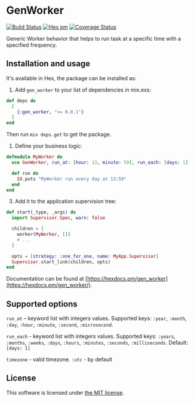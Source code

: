 # GenWorker

[![Build Status](https://travis-ci.org/Kr00lIX/gen_worker.svg?branch=master)](https://travis-ci.org/Kr00lIX/gen_worker)
[![Hex pm](https://img.shields.io/hexpm/v/gen_worker.svg?style=flat)](https://hex.pm/packages/gen_worker)
[![Coverage Status](https://coveralls.io/repos/github/Kr00lIX/gen_worker/badge.svg?branch=master)](https://coveralls.io/github/Kr00lIX/gen_worker?branch=master)

Generic Worker behavior that helps to run task at a specific time with a specified frequency.

## Installation and usage
It's available in Hex, the package can be installed as:

1. Add `gen_worker` to your list of dependencies in mix.exs:
```elixir
def deps do
  [
    {:gen_worker, ">= 0.0.1"}
  ]
end
```
Then run `mix deps.get` to get the package.

1. Define your business logic:

```elixir
defmodule MyWorker do
  use GenWorker, run_at: [hour: 13, minute: 59], run_each: [days: 1]

  def run do
    IO.puts "MyWorker run every day at 13:59"
  end
end
```

3. Add it to the application supervision tree:
```elixir
def start(_type, _args) do
  import Supervisor.Spec, warn: false

  children = [
    worker(MyWorker, [])
    # ...
  ]

  opts = [strategy: :one_for_one, name: MyApp.Supervisor]
  Supervisor.start_link(children, opts)
end
```

Documentation can be found at [https://hexdocs.pm/gen_worker](https://hexdocs.pm/gen_worker/).

## Supported options
`run_at` – keyword list with integers values. Supported keys: 
`:year`, `:month`, `:day`, `:hour`, `:minute`, `:second`, `:microsecond`.

`run_each` - keyword list with integers values. Supported keys: `:years`, `:months`, `:weeks`, `:days`, `:hours`, `:minutes`, `:seconds`, `:milliseconds`. Default: `[days: 1]`

`timezone` - valid timezone. `:utc` - by default


## License
This software is licensed under [the MIT license](LICENSE.md).